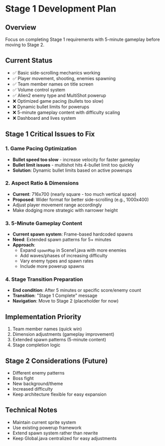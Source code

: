 # Stage 1 Development Plan

## Overview
Focus on completing Stage 1 requirements with 5-minute gameplay before moving to Stage 2.

## Current Status
- ✅ Basic side-scrolling mechanics working
- ✅ Player movement, shooting, enemies spawning
- ✅ Team member names on title screen
- ✅ Volume control system
- ✅ Alien2 enemy type and MultiShot powerup
- ❌ Optimized game pacing (bullets too slow)
- ❌ Dynamic bullet limits for powerups
- ❌ 5-minute gameplay content with difficulty scaling
- ❌ Dashboard and lives system

## Stage 1 Critical Issues to Fix

### 1. Game Pacing Optimization
- **Bullet speed too slow** - increase velocity for faster gameplay
- **Bullet limit issues** - multishot hits 4-bullet limit too quickly
- **Solution**: Dynamic bullet limits based on active powerups

### 2. Aspect Ratio & Dimensions
- **Current**: 716x700 (nearly square - too much vertical space)
- **Proposed**: Wider format for better side-scrolling (e.g., 1000x400)
- Adjust player movement range accordingly
- Make dodging more strategic with narrower height

### 3. 5-Minute Gameplay Content
- **Current spawn system**: Frame-based hardcoded spawns
- **Need**: Extended spawn patterns for 5+ minutes
- **Approach**: 
  - Expand `spawnMap` in Scene1.java with more enemies
  - Add waves/phases of increasing difficulty
  - Vary enemy types and spawn rates
  - Include more powerup spawns

### 4. Stage Transition Preparation
- **End condition**: After 5 minutes or specific score/enemy count
- **Transition**: "Stage 1 Complete" message
- **Navigation**: Move to Stage 2 (placeholder for now)

## Implementation Priority
1. Team member names (quick win)
2. Dimension adjustments (gameplay improvement)
3. Extended spawn patterns (5-minute content)
4. Stage completion logic

## Stage 2 Considerations (Future)
- Different enemy patterns
- Boss fight
- New background/theme
- Increased difficulty
- Keep architecture flexible for easy expansion

## Technical Notes
- Maintain current sprite system
- Use existing powerup framework
- Extend spawn system rather than rewrite
- Keep Global.java centralized for easy adjustments
